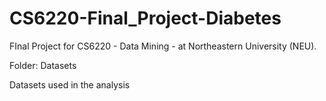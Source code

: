 # CS6220-Final_Project-Diabetes
FInal Project for CS6220 - Data Mining - at Northeastern University (NEU).

Folder: Datasets

Datasets used in the analysis
